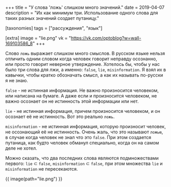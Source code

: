 +++
title = "У слова 'ложь' слишком много значений."
date = 2019-04-07
description = "Их как минимум три. Использование одного слова для таких разных значений создает путаницу."

[taxonomies]
tags = ["рассуждения", "язык"]

[extra]
image = "lie.png"
vk = "https://vk.com/optoblog?w=wall-169103586_8"
+++

Слово `ложь` выражает слишком много смыслов. В русском языке нельзя отличить одним словом когда человек говорит неправду осознанно, или просто говорит неверное утверждение. Хотелось бы, чтобы у нас было три слова для лжи, а именно: `false`, `lie`, `misinformation`. Я взял их в кавычки, чтобы кратко обозначать смысл, а как их называть по-русски я не знаю.

`false` - не истинная информация. Не важно произносится человеком, или написана на бумаге. А даже если и произносится человеком, не важно осознает он не истинность этой информации или нет.

`lie` - не истинная информация, причем произносится человеком, и он осознает её не истинность. Вот это реально `ложь`.

`misinformation` - не истинная информация, которую произносит человек, не осознающий её не истинность. Очень жаль, что это называют `ложью`, в случае когда человек не знал что это `false`. При этом создается путаница, как будто человек обманул специально, когда он на самом деле не хотел.

Можно сказать, что два последних слова являются подмножествами первого: `lie` ⊂ `false`, `misinformation` ⊂ `false`, при этом множества `lie` и `misinformation` не пересекаются.

{{ image(path="lie.png") }}